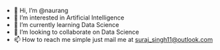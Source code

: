 - 👋 Hi, I’m @naurang
- 👀 I’m interested in Artificial Intelligence 
- 🌱 I’m currently learning Data Science
- 💞️ I’m looking to collaborate on Data Science 
- 📫 How to reach me simple just mail me at suraj_singh11@outlook.com

<!---
naurang/naurang is a ✨ special ✨ repository because its `README.md` (this file) appears on your GitHub profile.
You can click the Preview link to take a look at your changes.
--->
